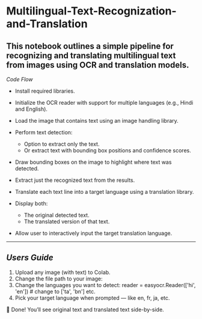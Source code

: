 # Multilingual-Text-Recognization-and-Translation 
This notebook outlines a simple pipeline for recognizing and translating multilingual text from images using OCR and translation models.
---
*Code Flow*
* Install required libraries.
* Initialize the OCR reader with support for multiple languages (e.g., Hindi and English).
* Load the image that contains text using an image handling library.
* Perform text detection:
  * Option to extract only the text.
  * Or extract text with bounding box positions and confidence scores.
    
* Draw bounding boxes on the image to highlight where text was detected.
* Extract just the recognized text from the results.
* Translate each text line into a target language using a translation library.
* Display both:
  * The original detected text.
  * The translated version of that text.
* Allow user to interactively input the target translation language.

---
*Users Guide*
-
1. Upload any image (with text) to Colab.
2. Change the file path to your image:
3. Change the languages you want to detect: reader = easyocr.Reader(['hi', 'en'])  # change to ['ta', 'bn'] etc.
4. Pick your target language when prompted — like en, fr, ja, etc.

🧾 Done! You’ll see original text and translated text side-by-side.

